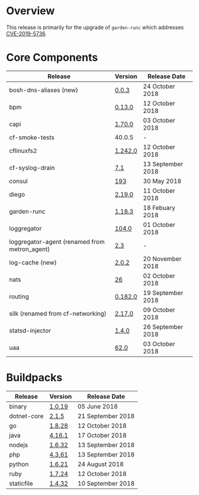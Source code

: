 # Overview

This release is primarily for the upgrade of `garden-runc` which addresses [CVE-2019-5736](https://groups.google.com/a/opencontainers.org/forum/#!topic/dev/Tc1ELm-8oDI).


# Core Components

| Release | Version | Release Date |
| ------- | ------- | ------------ |
| bosh-dns-aliases (new) | [0.0.3](https://github.com/cloudfoundry/bosh-dns-aliases-release/releases/tag/v0.0.3) | 24 October 2018 |
| bpm | [0.13.0](https://github.com/cloudfoundry-incubator/bpm-release/releases/tag/v0.13.0) | 12 October 2018 |
| capi | [1.70.0](https://github.com/cloudfoundry/capi-release/releases/tag/1.70.0) | 03 October 2018 |
| cf-smoke-tests | 40.0.5 | - |
| cflinuxfs2 | [1.242.0](https://github.com/cloudfoundry/cflinuxfs2-release/releases/tag/v1.242.0) | 12 October 2018 |
| cf-syslog-drain | [7.1](https://github.com/cloudfoundry/cf-syslog-drain-release/releases/tag/v7.1) | 13 September 2018 |
| consul | [193](https://github.com/cloudfoundry-incubator/consul-release/releases/tag/v193) | 30 May 2018 |
| diego | [2.19.0](https://github.com/cloudfoundry/diego-release/releases/tag/v2.19.0) | 11 October 2018 |
| garden-runc | [1.18.3](https://github.com/cloudfoundry/garden-runc-release/releases/tag/v1.18.3) | 18 Febuary 2018 |
| loggregator | [104.0](https://github.com/cloudfoundry/loggregator-release/releases/tag/v104.0) | 01 October 2018 |
| loggregator-agent (renamed from metron_agent) | [2.3](https://github.com/cloudfoundry/log-cache-release/releases/tag/v2.3) | - |
| log-cache (new) | [2.0.2](https://github.com/cloudfoundry/log-cache-release/releases/tag/v2.0.2) | 20 November 2018 |
| nats | [26](https://github.com/cloudfoundry/nats-release/releases/tag/v26) | 02 October 2018 |
| routing | [0.182.0](https://github.com/cloudfoundry/routing-release/releases/tag/0.182.0) | 19 September 2018 |
| silk (renamed from cf-networking) | [2.17.0](https://github.com/cloudfoundry/silk-release/releases/tag/2.17.0) | 09 October 2018 |
| statsd-injector | [1.4.0](https://github.com/cloudfoundry/statsd-injector-release/releases/tag/v1.4.0) | 26 September 2018 |
| uaa | [62.0](https://github.com/cloudfoundry/uaa-release/releases/tag/v62.0) | 03 October 2018 |


# Buildpacks

| Release | Version | Release Date |
| ------- | ------- | ------------ |
| binary | [1.0.19](https://github.com/cloudfoundry/binary-buildpack/releases/tag/v1.0.19) | 05 June 2018 |
| dotnet-core | [2.1.5](https://github.com/cloudfoundry/dotnet-core-buildpack/releases/tag/v2.1.5) | 21 September 2018 |
| go | [1.8.28](https://github.com/cloudfoundry/go-buildpack/releases/tag/v1.8.28) | 12 October 2018 |
| java | [4.16.1](https://github.com/cloudfoundry/java-buildpack/releases/tag/v4.16.1) | 17 October 2018 |
| nodejs | [1.6.32](https://github.com/cloudfoundry/nodejs-buildpack/releases/tag/v1.6.32) | 13 September 2018 |
| php | [4.3.61](https://github.com/cloudfoundry/php-buildpack/releases/tag/v4.3.61) | 13 September 2018 |
| python | [1.6.21](https://github.com/cloudfoundry/python-buildpack/releases/tag/v1.6.21) | 24 August 2018 |
| ruby | [1.7.24](https://github.com/cloudfoundry/ruby-buildpack/releases/tag/v1.7.24) | 12 October 2018 |
| staticfile | [1.4.32](https://github.com/cloudfoundry/staticfile-buildpack/releases/tag/v1.4.32) | 10 September 2018 |